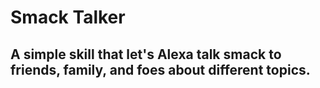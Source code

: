 # Smack Talker

## A simple skill that let's Alexa talk smack to friends, family, and foes about different topics.
